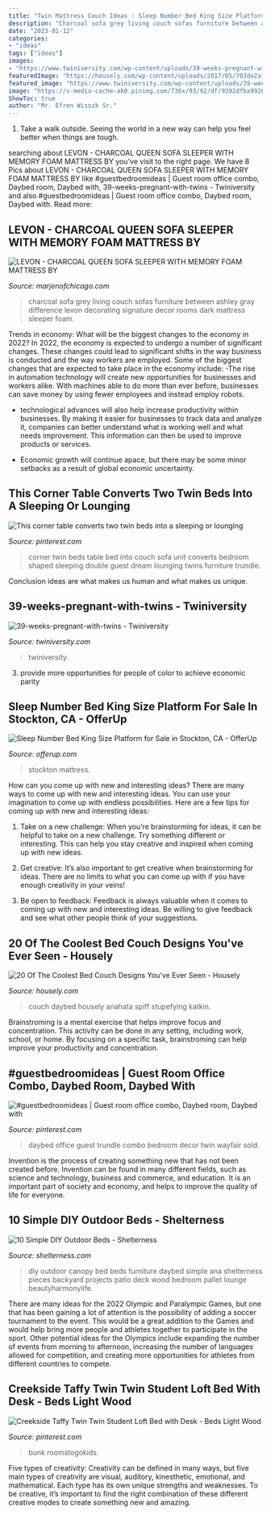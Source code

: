 ```yaml
---
title: "Twin Mattress Couch Ideas : Sleep Number Bed King Size Platform For Sale In Stockton, Ca"
description: "Charcoal sofa grey living couch sofas furniture between ashley gray difference levon decorating signature decor rooms dark mattress sleeper foam"
date: "2023-01-12"
categories:
- "ideas"
tags: ["ideas"]
images:
- "https://www.twiniversity.com/wp-content/uploads/39-weeks-pregnant-with-twins.jpg"
featuredImage: "https://housely.com/wp-content/uploads/2017/05/703de2a1782de007bea13e4998d2992e.jpg"
featured_image: "https://www.twiniversity.com/wp-content/uploads/39-weeks-pregnant-with-twins.jpg"
image: "https://s-media-cache-ak0.pinimg.com/736x/93/92/df/9392dfba9926634a9251a800721671c8.jpg"
ShowToc: true
author: "Mr. Efren Wisozk Sr."
---
```



1. Take a walk outside. Seeing the world in a new way can help you feel better when things are tough.

	

		
searching about LEVON - CHARCOAL QUEEN SOFA SLEEPER WITH MEMORY FOAM MATTRESS BY you've visit to the right page. We have 8 Pics about LEVON - CHARCOAL QUEEN SOFA SLEEPER WITH MEMORY FOAM MATTRESS BY like #guestbedroomideas | Guest room office combo, Daybed room, Daybed with, 39-weeks-pregnant-with-twins - Twiniversity and also #guestbedroomideas | Guest room office combo, Daybed room, Daybed with. Read more:
		
    
## LEVON - CHARCOAL QUEEN SOFA SLEEPER WITH MEMORY FOAM MATTRESS BY

<img loading=lazy src="https://marjenofchicago.com/sites/default/files/73403-38-35-t501-sd_2.jpg" onerror="this.onerror=null;this.src='https://tse1.mm.bing.net/th?id=OIP.xrrBQnKYMmXx_ugzkZF9MAHaE8&amp;pid=15.1';" alt="LEVON - CHARCOAL QUEEN SOFA SLEEPER WITH MEMORY FOAM MATTRESS BY">

_Source: marjenofchicago.com_

>charcoal sofa grey living couch sofas furniture between ashley gray difference levon decorating signature decor rooms dark mattress sleeper foam. 

	

Trends in economy: What will be the biggest changes to the economy in 2022?
In 2022, the economy is expected to undergo a number of significant changes. These changes could lead to significant shifts in the way business is conducted and the way workers are employed. Some of the biggest changes that are expected to take place in the economy include: 
-The rise in automation technology will create new opportunities for businesses and workers alike. With machines able to do more than ever before, businesses can save money by using fewer employees and instead employ robots. 

- technological advances will also help increase productivity within businesses. By making it easier for businesses to track data and analyze it, companies can better understand what is working well and what needs improvement. This information can then be used to improve products or services. 

- Economic growth will continue apace, but there may be some minor setbacks as a result of global economic uncertainty.

    
## This Corner Table Converts Two Twin Beds Into A Sleeping Or Lounging

<img loading=lazy src="https://s-media-cache-ak0.pinimg.com/736x/93/92/df/9392dfba9926634a9251a800721671c8.jpg" onerror="this.onerror=null;this.src='https://tse4.mm.bing.net/th?id=OIP.-XXH8v71TUmzcZcffonIQwHaFj&amp;pid=15.1';" alt="This corner table converts two twin beds into a sleeping or lounging">

_Source: pinterest.com_

>corner twin beds table bed into couch sofa unit converts bedroom shaped sleeping double guest dream lounging twins furniture trundle. 

	

Conclusion
ideas are what makes us human and what makes us unique.

    
## 39-weeks-pregnant-with-twins - Twiniversity

<img loading=lazy src="https://www.twiniversity.com/wp-content/uploads/39-weeks-pregnant-with-twins.jpg" onerror="this.onerror=null;this.src='https://tse1.mm.bing.net/th?id=OIP.L4jhZ09WVWbr6oceJwDJqQHaJ4&amp;pid=15.1';" alt="39-weeks-pregnant-with-twins - Twiniversity">

_Source: twiniversity.com_

>twiniversity. 

	

3. provide more opportunities for people of color to achieve economic parity

    
## Sleep Number Bed King Size Platform For Sale In Stockton, CA - OfferUp

<img loading=lazy src="https://images.offerup.com/YXIVLsVEMCRFQylusIacG-ZHi6A=/600x800/0321/03210a21f8ac45f1832b19470b756767.jpg" onerror="this.onerror=null;this.src='https://tse4.mm.bing.net/th?id=OIP.Zo-7EwJn6N3Rtj7huBUv5AHaJ4&amp;pid=15.1';" alt="Sleep Number Bed King Size Platform for Sale in Stockton, CA - OfferUp">

_Source: offerup.com_

>stockton mattress. 

	

How can you come up with new and interesting ideas?
There are many ways to come up with new and interesting ideas. You can use your imagination to come up with endless possibilities. Here are a few tips for coming up with new and interesting ideas:
1. Take on a new challenge: When you’re brainstorming for ideas, it can be helpful to take on a new challenge. Try something different or interesting. This can help you stay creative and inspired when coming up with new ideas.

2. Get creative: It’s also important to get creative when brainstorming for ideas. There are no limits to what you can come up with if you have enough creativity in your veins!

3. Be open to feedback: Feedback is always valuable when it comes to coming up with new and interesting ideas. Be willing to give feedback and see what other people think of your suggestions.

    
## 20 Of The Coolest Bed Couch Designs You&#039;ve Ever Seen - Housely

<img loading=lazy src="https://housely.com/wp-content/uploads/2017/05/703de2a1782de007bea13e4998d2992e.jpg" onerror="this.onerror=null;this.src='https://tse3.mm.bing.net/th?id=OIP.jPltfmh3cn2jDkrorDj3uwHaJ6&amp;pid=15.1';" alt="20 Of The Coolest Bed Couch Designs You&#039;ve Ever Seen - Housely">

_Source: housely.com_

>couch daybed housely anahata spiff stupefying katkin. 

	

Brainstroming is a mental exercise that helps improve focus and concentration. This activity can be done in any setting, including work, school, or home. By focusing on a specific task, brainstroming can help improve your productivity and concentration.

    
## #guestbedroomideas | Guest Room Office Combo, Daybed Room, Daybed With

<img loading=lazy src="https://i.pinimg.com/736x/c8/83/2d/c8832dcab2b934d74a48448e207c47da.jpg" onerror="this.onerror=null;this.src='https://tse1.mm.bing.net/th?id=OIP.F9i7DSBEJe9pPBiV7YVLUAHaJ4&amp;pid=15.1';" alt="#guestbedroomideas | Guest room office combo, Daybed room, Daybed with">

_Source: pinterest.com_

>daybed office guest trundle combo bedroom decor twin wayfair sold. 

	

Invention is the process of creating something new that has not been created before. Invention can be found in many different fields, such as science and technology, business and commerce, and education. It is an important part of society and economy, and helps to improve the quality of life for everyone.

    
## 10 Simple DIY Outdoor Beds - Shelterness

<img loading=lazy src="https://i.shelterness.com/simple-diy-outdoor-beds.jpg" onerror="this.onerror=null;this.src='https://tse3.mm.bing.net/th?id=OIP.M5AuZQjzgpStD-La6SkOdwAAAA&amp;pid=15.1';" alt="10 Simple DIY Outdoor Beds - Shelterness">

_Source: shelterness.com_

>diy outdoor canopy bed beds furniture daybed simple ana shelterness pieces backyard projects patio deck wood bedroom pallet lounge beautyharmonylife. 

	

There are many ideas for the 2022 Olympic and Paralympic Games, but one that has been gaining a lot of attention is the possibility of adding a soccer tournament to the event. This would be a great addition to the Games and would help bring more people and athletes together to participate in the sport. Other potential ideas for the Olympics include expanding the number of events from morning to afternoon, increasing the number of languages allowed for competition, and creating more opportunities for athletes from different countries to compete.

    
## Creekside Taffy Twin Twin Student Loft Bed With Desk - Beds Light Wood

<img loading=lazy src="https://i.pinimg.com/736x/b1/93/64/b19364a069adadee136997c7f8624834.jpg" onerror="this.onerror=null;this.src='https://tse1.mm.bing.net/th?id=OIP.-54wV-00fwZD2ZgKidYQCgHaFJ&amp;pid=15.1';" alt="Creekside Taffy Twin Twin Student Loft Bed with Desk - Beds Light Wood">

_Source: pinterest.com_

>bunk roomstogokids. 

	

Five types of creativity:
Creativity can be defined in many ways, but five main types of creativity are visual, auditory, kinesthetic, emotional, and mathematical. Each type has its own unique strengths and weaknesses. To be creative, it’s important to find the right combination of these different creative modes to create something new and amazing.

